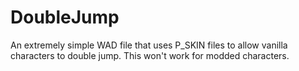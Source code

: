# DoubleJump
An extremely simple WAD file that uses P_SKIN files to allow vanilla characters to double jump. This won't work for modded characters.
